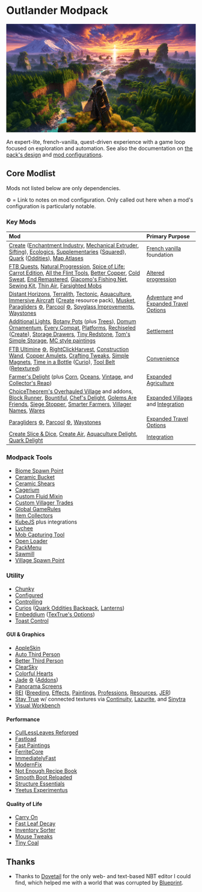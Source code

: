 # Outlander Modpack

![ChatGPT / DallE 3 image as temporary placeholder to establish mood](packmenu/resources/assets/packmenu/textures/gui/background.png)

An expert-lite, french-vanilla, quest-driven experience with a game loop focused
on exploration and automation. See also the documentation on
[the pack's design](design.md) and [mod configurations](config.md).

## Core Modlist

Mods not listed below are only dependencies.

⚙️ = Link to notes on mod configuration. Only called out here when a mod's
configuration is particularly notable.

### Key Mods

<!-- deno-fmt-ignore -->

| Mod | Primary Purpose |
| :-- | :----------- |
| [Create](https://curseforge.com/minecraft/mc-mods/create) ([Enchantment Industry](https://www.curseforge.com/minecraft/mc-mods/create-enchantment-industry), [Mechanical Extruder](https://www.curseforge.com/minecraft/mc-mods/create-mechanical-extruder), [Sifting](https://www.curseforge.com/minecraft/mc-mods/create-sifting)), [Ecologics](https://www.curseforge.com/minecraft/mc-mods/ecologics), [Supplementaries](https://curseforge.com/minecraft/mc-mods/supplementaries) ([Squared](https://curseforge.com/minecraft/mc-mods/supplementaries-squared)), [Quark](https://curseforge.com/minecraft/mc-mods/quark) ([Oddities](https://www.curseforge.com/minecraft/mc-mods/quark-oddities)), [Map Atlases](https://curseforge.com/minecraft/mc-mods/map-atlases-forge) | [French vanilla](design.md#1-french-vanilla) foundation |
| [FTB Quests](https://curseforge.com/minecraft/mc-mods/ftb-quests-forge), [Natural Progression](https://www.curseforge.com/minecraft/mc-mods/natural-progressions), [Spice of Life: Carrot Edition](https://curseforge.com/minecraft/mc-mods/spice-of-life-carrot-edition), [All the Flint Tools](https://www.curseforge.com/minecraft/mc-mods/all-the-flint-tools), [Better Copper](https://www.curseforge.com/minecraft/mc-mods/better-copper-armor-and-tools), [Cold Sweat](https://www.curseforge.com/minecraft/mc-mods/cold-sweat), [End Remastered](https://www.curseforge.com/minecraft/mc-mods/endremastered), [Giacomo's Fishing Net](https://www.curseforge.com/minecraft/mc-mods/giacomos-fishing-net), [Sewing Kit](https://www.curseforge.com/minecraft/mc-mods/sewing-kit), [Thin Air](https://www.curseforge.com/minecraft/mc-mods/new-thin-air), [Farsighted Mobs](https://www.curseforge.com/minecraft/mc-mods/farsighted-mobs-forge) | [Altered progression](design.md#2-altered-progression) |
| [Distant Horizons](https://www.curseforge.com/minecraft/mc-mods/distant-horizons), [Terralith](https://www.curseforge.com/minecraft/mc-mods/terralith), [Tectonic](https://www.curseforge.com/minecraft/mc-mods/tectonic), [Aquaculture](https://curseforge.com/minecraft/mc-mods/aquaculture), [Immersive Aircraft](https://www.curseforge.com/minecraft/mc-mods/immersive-aircraft) ([Create](https://www.curseforge.com/minecraft/texture-packs/create-immersive-aircrafts-resource-pack) resource pack), [Musket](https://www.curseforge.com/minecraft/mc-mods/ewewukeks-musket-mod), [Paragliders](https://curseforge.com/minecraft/mc-mods/paragliders) [⚙️](config.md#paragliders), [Parcool](https://curseforge.com/minecraft/mc-mods/parcool) [⚙️](config.md#parcool), [Spyglass Improvements](https://curseforge.com/minecraft/mc-mods/spyglass-improvements), [Waystones](https://curseforge.com/minecraft/mc-mods/waystones) | [Adventure](design.md#3-adventure) and [Expanded Travel Options](design.md#expanded-travel-options) |
| [Additional Lights](https://www.curseforge.com/minecraft/mc-mods/additional-lights), [Botany Pots](https://www.curseforge.com/minecraft/mc-mods/botany-pots) (plus [Trees](https://www.curseforge.com/minecraft/mc-mods/botany-trees)), [Domum Ornamentum](https://www.curseforge.com/minecraft/mc-mods/domum-ornamentum), [Every Compat](https://www.curseforge.com/minecraft/mc-mods/every-compat), [Platforms](https://www.curseforge.com/minecraft/mc-mods/platforms), [Rechiseled](https://www.curseforge.com/minecraft/mc-mods/rechiseled) ([Create](https://www.curseforge.com/minecraft/mc-mods/rechiseled-create)), [Storage Drawers](https://curseforge.com/minecraft/mc-mods/storage-drawers), [Tiny Redstone](https://www.curseforge.com/minecraft/mc-mods/tiny-redstone), [Tom's Simple Storage](https://www.curseforge.com/minecraft/mc-mods/toms-storage), [MC style paintings](https://www.curseforge.com/minecraft/mc-mods/minecraft-style-paintings) | [Settlement](design.md#4-settlement) |
| [FTB Ultimine](https://curseforge.com/minecraft/mc-mods/ftb-ultimine-forge) [⚙️](config.md#ftb-ultimine), [RightClickHarvest](https://www.curseforge.com/minecraft/mc-mods/rightclickharvest), [Construction Wand](https://www.curseforge.com/minecraft/mc-mods/construction-wand), [Copper Amulets](https://www.curseforge.com/minecraft/mc-mods/copper-amulets), [Crafting Tweaks](https://www.curseforge.com/minecraft/mc-mods/crafting-tweaks), [Simple Magnets](https://www.curseforge.com/minecraft/mc-mods/simple-magnets), [Time in a Bottle](https://www.curseforge.com/minecraft/mc-mods/time-in-a-bottle-forge) ([Curio](https://www.curseforge.com/minecraft/mc-mods/time-in-a-bottle-curio-support)), [Tool Belt](https://www.curseforge.com/minecraft/mc-mods/tool-belt) ([Retextured](https://www.curseforge.com/minecraft/texture-packs/tool-belt-retextured)) | [Convenience](design.md#6-convenience) |
| [Farmer's Delight](https://curseforge.com/minecraft/mc-mods/farmers-delight) (plus [Corn](https://www.curseforge.com/minecraft/mc-mods/corn-delight), [Oceans](https://www.curseforge.com/minecraft/mc-mods/oceans-delight), [Vintage](https://www.curseforge.com/minecraft/mc-mods/vintage-delight), and [Collector's Reap](https://www.curseforge.com/minecraft/mc-mods/collectors-reap))  | [Expanded Agriculture](design.md#expanded-agriculture) |
| [ChoiceTheorem's Overhauled Village](https://www.curseforge.com/minecraft/mc-mods/choicetheorems-overhauled-village) and addons, [Block Runner](https://www.curseforge.com/minecraft/mc-mods/block-runner-forge), [Bountiful](https://www.curseforge.com/minecraft/mc-mods/bountiful), [Chef's Delight](https://www.curseforge.com/minecraft/mc-mods/chefs-delight-forge), [Golems Are Friends](https://www.curseforge.com/minecraft/mc-mods/golemsarefriends), [Siege Stopper](https://www.curseforge.com/minecraft/mc-mods/siege-stopper), [Smarter Farmers](https://legacy.curseforge.com/minecraft/mc-mods/smarter-farmers-farmers-replant), [Villager Names](https://www.curseforge.com/minecraft/mc-mods/villager-names), [Wares](https://www.curseforge.com/minecraft/mc-mods/wares) | [Expanded Villages](design.md#expanded-villages) and [Integration](design.md#5-integration) |
| [Paragliders](https://curseforge.com/minecraft/mc-mods/paragliders) [⚙️](config.md#paragliders), [Parcool](https://curseforge.com/minecraft/mc-mods/parcool) [⚙️](config.md#parcool), [Waystones](https://curseforge.com/minecraft/mc-mods/waystones) | [Expanded Travel Options](design.md#expanded-travel-options) |
| [Create Slice & Dice](https://www.curseforge.com/minecraft/mc-mods/slice-and-dice), [Create Air](https://www.curseforge.com/minecraft/mc-mods/new-thin-air), [Aquaculture Delight](https://www.curseforge.com/minecraft/mc-mods/aquaculture-delight), [Quark Delight](https://www.curseforge.com/minecraft/mc-mods/quark-delight) | [Integration](design.md#5-integration) |

### Modpack Tools

- [Biome Spawn Point](https://www.curseforge.com/minecraft/mc-mods/biome-spawn-point)
- [Ceramic Bucket](https://www.curseforge.com/minecraft/mc-mods/ceramic-bucket)
- [Ceramic Shears](https://www.curseforge.com/minecraft/mc-mods/ceramic-shears)
- [Cagerium](https://curseforge.com/minecraft/mc-mods/cagerium)
- [Custom Fluid Mixin](https://www.curseforge.com/minecraft/mc-mods/custom-fluid-mixin)
- [Custom Villager Trades](https://www.curseforge.com/minecraft/mc-mods/custom-villager-trades-forge)
- [Global GameRules](https://www.curseforge.com/minecraft/mc-mods/global-gamerules)
- [Item Collectors](https://www.curseforge.com/minecraft/mc-mods/item-collectors)
- [KubeJS](https://curseforge.com/minecraft/mc-mods/jubejs) plus integrations
- [Lychee](https://curseforge.com/minecraft/mc-mods/lychee)
- [Mob Capturing Tool](https://curseforge.com/minecraft/mc-mods/mob-capturing-tool)
- [Open Loader](https://curseforge.com/minecraft/mc-mods/open-loader)
- [PackMenu](https://curseforge.com/minecraft/mc-mods/packmenu)
- [Sawmill](https://curseforge.com/minecraft/mc-mods/sawmill)
- [Village Spawn Point](https://www.curseforge.com/minecraft/mc-mods/village-spawn-point)

### Utility

- [Chunky](https://curseforge.com/minecraft/mc-mods/chunky-pregenerator-forge)
- [Configured](https://curseforge.com/minecraft/mc-mods/configured)
- [Controlling](https://curseforge.com/minecraft/mc-mods/controlling)
- [Curios](https://curseforge.com/minecraft/mc-mods/curios)
  ([Quark Oddities Backpack](https://curseforge.com/minecraft/mc-mods/curios-quark-oddities-backpack),
  [Lanterns](https://curseforge.com/minecraft/mc-mods/curious-lanterns))
- [Embeddium](https://curseforge.com/minecraft/mc-mods/embeddium)
  ([TexTrue's Options](https://curseforge.com/minecraft/mc-mods/textrues-embeddium-options))
- [Toast Control](https://curseforge.com/minecraft/mc-mods/toast-control)

#### GUI & Graphics

- [AppleSkin](https://curseforge.com/minecraft/mc-mods/apple-skin)
- [Auto Third Person](https://curseforge.com/minecraft/mc-mods/auto-third-person)
- [Better Third Person](https://curseforge.com/minecraft/mc-mods/better-third-person)
- [ClearSky](https://legacy.curseforge.com/minecraft/mc-mods/clearsky)
- [Colorful Hearts](https://curseforge.com/minecraft/mc-mods/colorful-hearts)
- [Jade](https://www.curseforge.com/minecraft/mc-mods/jade) [⚙️](config.md#jade)
  ([Addons](https://www.curseforge.com/minecraft/mc-mods/jade-addons))
- [Panorama Screens](https://www.curseforge.com/minecraft/mc-mods/panorama-screens)
- [REI](https://curseforge.com/minecraft/mc-mods/roughly-enough-items)
  ([Breeding](https://www.curseforge.com/minecraft/mc-mods/justenoughbreeding),
  [Effects](https://www.curseforge.com/minecraft/mc-mods/just-enough-effect-descriptions-jeed),
  [Paintings](https://www.curseforge.com/minecraft/mc-mods/jepp),
  [Professions](https://www.curseforge.com/minecraft/mc-mods/roughly-enough-professions-rep),
  [Resources](https://www.curseforge.com/minecraft/mc-mods/roughly-enough-resources),
  [JER](https://legacy.curseforge.com/minecraft/mc-mods/just-enough-resources-jer))
- [Stay True](https://www.curseforge.com/minecraft/texture-packs/stay-true) w/
  connected textures via
  [Continuity](https://www.curseforge.com/minecraft/mc-mods/continuity),
  [Lazurite](https://www.curseforge.com/minecraft/mc-mods/lazurite), and
  [Sinytra](https://www.curseforge.com/minecraft/mc-mods/sinytra-connector)
- [Visual Workbench](https://curseforge.com/minecraft/mc-mods/visual-workbench)

#### Performance

- [CullLessLeaves Reforged](https://www.curseforge.com/minecraft/mc-mods/culllessleaves-reforged)
- [Fastload](https://curseforge.com/minecraft/mc-mods/fastload)
- [Fast Paintings](https://www.curseforge.com/minecraft/mc-mods/fast-paintings)
- [FerriteCore](https://www.curseforge.com/minecraft/mc-mods/ferritecore)
- [ImmediatelyFast](https://curseforge.com/minecraft/mc-mods/immediatelyfast)
- [ModernFix](https://www.curseforge.com/minecraft/mc-mods/modernfix)
- [Not Enough Recipe Book](https://www.curseforge.com/minecraft/mc-mods/notenoughrecipebook)
- [Smooth Boot Reloaded](https://curseforge.com/minecraft/mc-mods/smooth-boot-reloaded)
- [Structure Essentials](https://curseforge.com/minecraft/mc-mods/structure-essentials-forge-fabric)
- [Yeetus Experimentus](https://www.curseforge.com/minecraft/mc-mods/yeetusexperimentus)

#### Quality of Life

- [Carry On](https://curseforge.com/minecraft/mc-mods/carry-on)
- [Fast Leaf Decay](https://curseforge.com/minecraft/mc-mods/fast-leaf-decay)
- [Inventory Sorter](https://curseforge.com/minecraft/mc-mods/inventory-sorter)
- [Mouse Tweaks](https://curseforge.com/minecraft/mc-mods/mouse-tweaks)
- [Tiny Coal](https://curseforge.com/minecraft/mc-mods/tiny-coal)

## Thanks

- Thanks to [Dovetail](https://github.com/Offroaders123/Dovetail) for the only
  web- and text-based NBT editor I could find, which helped me with a world that
  was corrupted by
  [Blueprint](https://www.curseforge.com/minecraft/mc-mods/blueprint).
